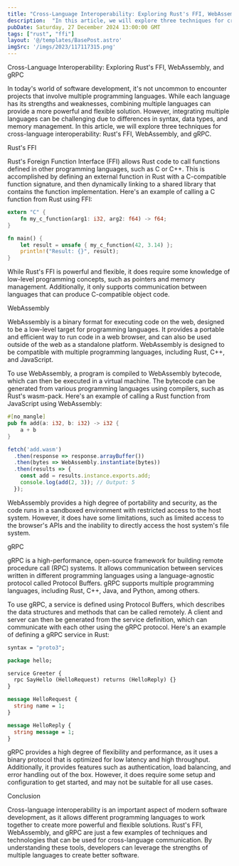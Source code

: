 ```yaml
---
title: "Cross-Language Interoperability: Exploring Rust's FFI, WebAssembly, and gRPC"
description:  "In this article, we will explore three techniques for cross-language interoperability: Rust's FFI, WebAssembly, and gRPC."
pubDate: Saturday, 27 December 2024 13:00:00 GMT
tags: ["rust", "ffi"]
layout: '@/templates/BasePost.astro'
imgSrc: '/imgs/2023/117117315.png'
---
```



Cross-Language Interoperability: Exploring Rust's FFI, WebAssembly, and gRPC

In today's world of software development, it's not uncommon to encounter projects that involve multiple programming languages. While each language has its strengths and weaknesses, combining multiple languages can provide a more powerful and flexible solution. However, integrating multiple languages can be challenging due to differences in syntax, data types, and memory management. In this article, we will explore three techniques for cross-language interoperability: Rust's FFI, WebAssembly, and gRPC.

Rust's FFI

Rust's Foreign Function Interface (FFI) allows Rust code to call functions defined in other programming languages, such as C or C++. This is accomplished by defining an external function in Rust with a C-compatible function signature, and then dynamically linking to a shared library that contains the function implementation. Here's an example of calling a C function from Rust using FFI:

```rust
extern "C" {
    fn my_c_function(arg1: i32, arg2: f64) -> f64;
}

fn main() {
    let result = unsafe { my_c_function(42, 3.14) };
    println!("Result: {}", result);
}
```

While Rust's FFI is powerful and flexible, it does require some knowledge of low-level programming concepts, such as pointers and memory management. Additionally, it only supports communication between languages that can produce C-compatible object code.

WebAssembly

WebAssembly is a binary format for executing code on the web, designed to be a low-level target for programming languages. It provides a portable and efficient way to run code in a web browser, and can also be used outside of the web as a standalone platform. WebAssembly is designed to be compatible with multiple programming languages, including Rust, C++, and JavaScript.

To use WebAssembly, a program is compiled to WebAssembly bytecode, which can then be executed in a virtual machine. The bytecode can be generated from various programming languages using compilers, such as Rust's wasm-pack. Here's an example of calling a Rust function from JavaScript using WebAssembly:

```rust
#[no_mangle]
pub fn add(a: i32, b: i32) -> i32 {
    a + b
}
```

```javascript
fetch('add.wasm')
  .then(response => response.arrayBuffer())
  .then(bytes => WebAssembly.instantiate(bytes))
  .then(results => {
    const add = results.instance.exports.add;
    console.log(add(2, 3)); // Output: 5
  });
```

WebAssembly provides a high degree of portability and security, as the code runs in a sandboxed environment with restricted access to the host system. However, it does have some limitations, such as limited access to the browser's APIs and the inability to directly access the host system's file system.

gRPC

gRPC is a high-performance, open-source framework for building remote procedure call (RPC) systems. It allows communication between services written in different programming languages using a language-agnostic protocol called Protocol Buffers. gRPC supports multiple programming languages, including Rust, C++, Java, and Python, among others.

To use gRPC, a service is defined using Protocol Buffers, which describes the data structures and methods that can be called remotely. A client and server can then be generated from the service definition, which can communicate with each other using the gRPC protocol. Here's an example of defining a gRPC service in Rust:

```protobuf
syntax = "proto3";

package hello;

service Greeter {
  rpc SayHello (HelloRequest) returns (HelloReply) {}
}

message HelloRequest {
  string name = 1;
}

message HelloReply {
  string message = 1;
}
```

gRPC provides a high degree of flexibility and performance, as it uses a binary protocol that is optimized for low latency and high throughput. Additionally, it provides features such as authentication, load balancing, and error handling out of the box. However, it does require some setup and configuration to get started, and may not be suitable for all use cases.

Conclusion

Cross-language interoperability is an important aspect of modern software development, as it allows different programming languages to work together to create more powerful and flexible solutions. Rust's FFI, WebAssembly, and gRPC are just a few examples of techniques and technologies that can be used for cross-language communication. By understanding these tools, developers can leverage the strengths of multiple languages to create better software.